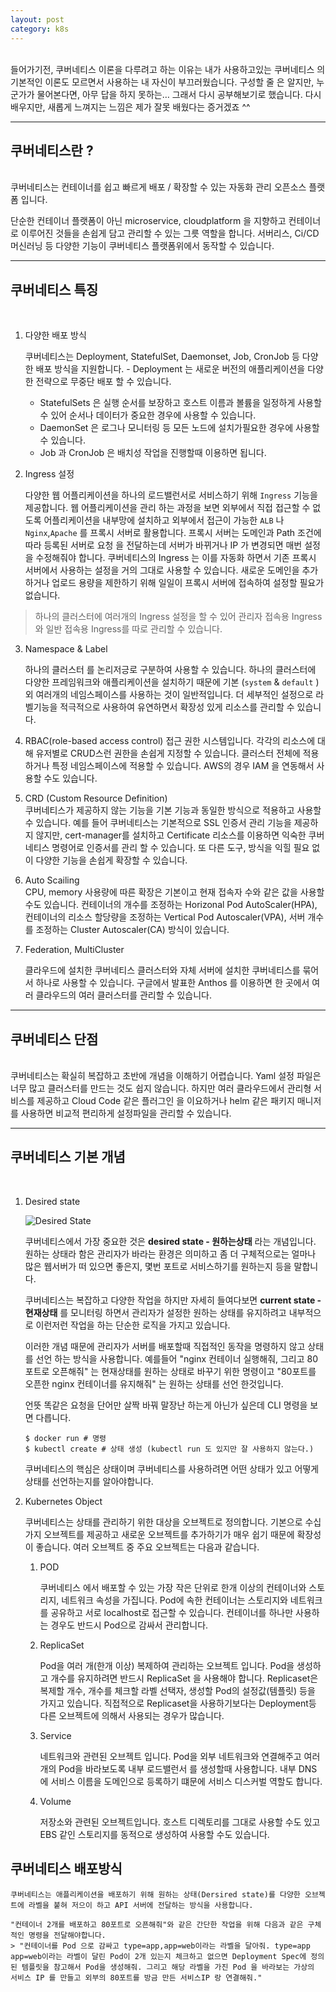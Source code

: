 ```yaml
---
layout: post
category: k8s
---
```

</br>
들어가기전, 쿠버네티스 이론을 다루려고 하는 이유는 내가 사용하고있는 쿠버네티스 의 기본적인 이론도 모르면서 사용하는 내 자신이 부끄러웠습니다. 구성할 줄 은 알지만, 누군가가 물어본다면, 아무 답을 하지 못하는…
그래서 다시 공부해보기로 했습니다. 다시 배우지만, 새롭게 느껴지는 느낌은 제가 잘못 배웠다는 증거겠죠 ^^

---

## 쿠버네티스란 ?
</br>
쿠버네티스는 컨테이너를 쉽고 빠르게 배포 / 확장할 수 있는 자동화 관리 오픈소스 플랫폼 입니다.

단순한 컨테이너 플랫폼이 아닌 microservice, cloudplatform 을 지향하고 컨테이너로 이루어진 것들을 손쉽게 담고 관리할 수 있는 그릇 역할을 합니다. 서버리스, Ci/CD 머신러닝 등 다양한 기능이 쿠버네티스 플랫폼위에서 동작할 수 있습니다.

---

## 쿠버네티스 특징
</br>

 1. 다양한 배포 방식
	
	쿠버네티스는 Deployment, StatefulSet, Daemonset, Job, CronJob 등 다양한 배포 방식을 지원합니다.	- Deployment 는 새로운 버전의 애플리케이션을 다양한 전략으로 무중단 배포 할 수 있습니다. 
	- StatefulSets 은 실행 순서를 보장하고 호스트 이름과 볼륨을 일정하게 사용할 수 있어 순서나 데이터가 중요한 경우에 사용할 수 있습니다.
	- DaemonSet  은 로그나 모니터링 등 모든 노드에 설치가필요한 경우에 사용할수 있습니다.
	- Job 과 CronJob 은 배치성 작업을 진행할때 이용하면 됩니다.

 2. Ingress 설정

	다양한 웹 어플리케이션을 하나의 로드밸런서로 서비스하기 위해 `Ingress` 기능을 제공합니다. 웹 어플리케이션을 관리 하는 과정을 보면 외부에서 직접 접근할 수 없도록 어플리케이션을 내부망에 설치하고 외부에서 접근이 가능한 `ALB` 나 `Nginx`,`Apache` 를 프록시 서버로 활용합니다. 프록시 서버는 도메인과 Path 조건에 따라 등록된 서버로 요청	을 전달하는데 서버가 바뀌거나 IP 가 변경되면 매번 설정을 수정해줘야 합니다. 쿠버네티스의 Ingress 는 이를 자동화 하면서 기존 프록시 서버에서 사용하는 설정을 거의 그대로 사용할 수 있습니다. 새로운 도메인을 추가하거나 업로드 용량을 제한하기 위해 일일이 프록시 서버에 접속하여 설정할 필요가 없습니다.

> 하나의 클러스터에 여러개의 Ingress 설정을 할 수 있어 관리자 접속용 Ingress와 일반 접속용 Ingress를 따로 관리할 수 있습니다.

 3. Namespace & Label

	하나의 클러스터 를 논리저긍로 구분하여 사용할 수 있습니다. 하나의 클러스터에 다양한 프레임워크와 애플리케이션을 설치하기 때문에 기본 (`system` & `default` )외 여러개의 네임스페이스를 사용하는 것이 일반적입니다. 더 세부적인 설정으로 라벨기능을 적극적으로 사용하여 유연하면서 확장성 있게 리소스를 관리할 수 있습니다.

 4. RBAC(role-based access control)
		접근 권한 시스템입니다. 각각의 리소스에 대해 유저별로 CRUD스런 권한을 손쉽게 지정할 수 있습니다. 클러스터 전체에 적용하거나 특정 네임스페이스에 적용할 수 있습니다. AWS의 경우 IAM 을 연동해서 사용할 수도 있습니다.
 5. CRD (Custom Resource Definition)		
	쿠버네티스가 제공하지 않는 기능을 기본 기능과 동일한 방식으로 적용하고 사용할 수 있습니다. 예를 들어 쿠버네티스는 기본적으로 SSL 인증서 관리 기능을 제공하지 않지만, cert-manager를 설치하고 Certificate 리소스를 이용하면 익숙한 쿠버네티스 명령어로 인증서를 관리 할 수 있습니다. 또 다른 도구, 방식을 익힐 필요 없이 다양한 기능을 손쉽게 확장할 수 있습니다.

 6. Auto Scailing		
	CPU, memory 사용량에 따른 확장은 기본이고 현재 접속자 수와 같은 값을 사용할 수도 있습니다. 컨테이너의 개수를 조정하는 Horizonal Pod AutoScaler(HPA), 컨테이너의 리소스 할당량을 조정하는 Vertical Pod Autoscaler(VPA), 서버 개수를 조정하는 Cluster Autoscaler(CA) 방식이 있습니다.

 7. Federation, MultiCluster

    클라우드에 설치한 쿠버네티스 클러스터와 자체 서버에 설치한 쿠버네티스를 묶어서 하나로 사용할 수 있습니다. 구글에서 발표한 Anthos 를 이용하면 한 곳에서 여러 클라우드의 여러 클러스터를 관리할 수 있습니다.

---

## 쿠버네티스 단점
</br>
쿠버네티스는 확실히 복잡하고 초반에 개념을 이해하기 어렵습니다. Yaml 설정 파일은 너무 많고 클러스터를 만드는 것도 쉽지 않습니다. 하지만 여러 클라우드에서 관리형 서비스를 제공하고 Cloud Code 같은 플러그인 을 이요하거나 helm 같은 패키지 매니저를 사용하면 비교적 편리하게 설정파일을 관리할 수 있습니다.

---

## 쿠버네티스 기본 개념
</br>

 1. Desired state
    
    ![Desired State](https://subicura.com/generated/assets/article_images/2019-05-19-kubernetes-basic-1/desired-state-1000-9c708dab6.webp)

	쿠버네티스에서 가장 중요한 것은 **desired state - 원하는상태** 라는 개념입니다. 원하는 상태라 함은 관리자가 바라는 환경은 의미하고 좀 더 구체적으로는 얼마나 많은 웹서버가 떠 있으면 좋은지, 몇번 포트로 서비스하기를 원하는지 등을 말합니다.
    
    쿠버네티스는 복잡하고 다양한 작업을 하지만 자세히 들여다보면 **current state - 현재상태** 를 모니터링 하면서 관리자가 설정한 원하는 상태를 유지하려고 내부적으로 이런저런 작업을 하는 단순한 로직을 가지고 있습니다.

    이러한 개념 때문에 관리자가 서버를 배포할때 직접적인 동작을 명령하지 않고 상태를 선언 하는 방식을 사용합니다. 예를들어 "nginx 컨테이너 실행해줘, 그리고 80포트로 오픈해줘" 는 현재상태를 원하는 상태로 바꾸기 위한 명령이고 "80포트를 오픈한 nginx 컨테이너를 유지해줘" 는 원하는 상태를 선언 한것입니다.

    언뜻 똑같은 요청을 단어만 살짝 바꿔 말장난 하는게 아닌가 싶은데 CLI 명령을 보면 다릅니다.

    ```
    $ docker run # 명령
    $ kubectl create # 상태 생성 (kubectl run 도 있지만 잘 사용하지 않는다.)
    ```
    쿠버네티스의 핵심은 상태이며 쿠버네티스를 사용하려면 어떤 상태가 있고 어떻게 상태를 선언하는지를 알아야합니다.

2. Kubernetes Object
   
    쿠버네티스는 상태를 관리하기 위한 대상을 오브젝트로 정의합니다. 기본으로 수십 가지 오브젝트를 제공하고 새로운 오브젝트를 추가하기가 매우 쉽기 때문에 확장성이 좋습니다. 여러 오브젝트 중 주요 오브젝트는 다음과 같습니다.

   1. POD

       쿠버네티스 에서 배포할 수 있는 가장 작은 단위로 한개 이상의 컨테이너와 스토리지, 네트워크 속성을 가집니다. Pod에 속한 컨테이너는 스토리지와 네트워크를 공유하고 서로 localhost로 접근할 수 있습니다. 컨테이너를 하나만 사용하는 경우도 반드시 Pod으로 감싸서 관리합니다.

   2. ReplicaSet

       Pod을 여러 개(한개 이상) 복제하여 관리하는 오브젝트 입니다. Pod을 생성하고 개수를 유지하려면 반드시 ReplicaSet 을 사용해야 합니다. Replicaset은 복제할 개수, 개수를 체크할 라벨 선택자, 생성할 Pod의 설정값(템플릿) 등을 가지고 있습니다. 직접적으로 Replicaset을 사용하기보다는 Deployment등 다른 오브젝트에 의해서 사용되는 경우가 많습니다.

   3. Service

       네트워크와 관련된 오브젝트 입니다. Pod을 외부 네트워크와 연결해주고 여러 개의 Pod을 바라보도록 내부 로드밸런서 를 생성할때 사용합니다. 내부 DNS 에 서비스 이름을 도메인으로 등록하기 떄문에 서비스 디스커벌 역할도 합니다. 
   4. Volume

       저장소와 관련된 오브젝트입니다. 호스트 디렉토리를 그대로 사용할 수도 있고 EBS 같인 스토리지를 동적으로 생성하여 사용할 수도 있습니다. 

## 쿠버네티스 배포방식

	쿠버네티스는 애플리케이션을 배포하기 위해 원하는 상태(Dersired state)를 다양한 오브젝트에 라벨을 붙혀 저으이 하고 API 서버에 전달하는 방식을 사용합니다.

	"컨테이너 2개를 배포하고 80포트로 오픈해줘"와 같은 간단한 작업을 위해 다음과 같은 구체적인 명령을 전달해야합니다.
	> "컨테이너를 Pod 으로 감싸고 type=app,app=web이라는 라벨을 달아줘. type=app app=web이라는 라벨이 달린 Pod이 2개 있는지 체크하고 없으면 Deployment Spec에 정의된 템플릿을 참고해서 Pod을 생성해줘. 그리고 해당 라벨을 가진 Pod 을 바라보는 가상의 서비스 IP 를 만들고 외부의 80포트를 방금 만든 서비스IP 랑 연결해줘."
